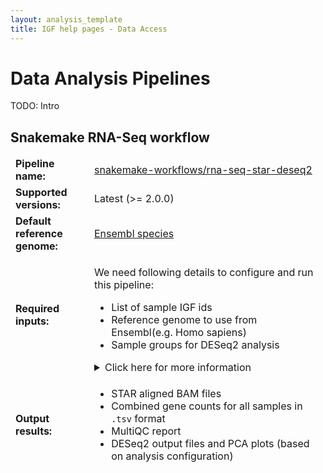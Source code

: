 ```yaml
---
layout: analysis_template
title: IGF help pages - Data Access
---
```


<h1>Data Analysis Pipelines</h1>

TODO: Intro

<!--

<div class="table-responsive">
  <table class="table table-hover">
    <thead style="font-weight:bold;">
      <tr class="table-light">
        <td scope="col">Analyses name</td>
        <td scope="col">Pipeline used</td>
        <td scope="col">Status</td>
      </tr>
    </thead>
    <tbody>
      <tr>
        <td><a href="#snakemake-workflows_rna-seq-star-deseq2">RNA-Seq alignment and DE</a></td>
        <td><a href="https://github.com/snakemake-workflows/rna-seq-star-deseq2">snakemake-workflows/rna-seq-star-deseq2</a></td>
        <td>Active</td>
      </tr>
      <tr>
        <td><a href="#nf-core_rnaseq">RNA-Seq alignment and QC</a></td>
        <td><a href="https://nf-co.re/rnaseq">nf-core/rnaseq</a></td>
        <td>Active</td>
      </tr>
      <tr>
        <td><a href="#nf-core_atacseq">ATAC-Seq alignment, peak calling and QC</a></td>
        <td><a href="https://nf-co.re/atacseq">nf-core/atacseq</a></td>
        <td>Active</td>
      </tr>
      <tr>
        <td><a href="#geomxngspipeline">Count data (DCC) and QC for GeoMx Digital Spatial Profiler (DSP) system</a></td>
        <td><a href="https://nanostring.com/products/geomx-digital-spatial-profiler/geomx-dsp-overview/">geomxngspipeline</a></td>
        <td>Active</td>
      </tr>
      <tr>
        <td>ChIP-Seq alignment, peak calling and QC</td>
        <td><a href="#nf-core_chipseq">nf-core/chipseq</a></td>
        <td>Untested</td>
      </tr>
      <tr>
        <td>WGS or Exome variant calling</td>
        <td><a href="#nf-core_sarek">nf-core/sarek</a></td>
        <td>Untested</td>
      </tr>
      <tr>
        <td>Phylogeny analysis from bacterial whole genome sequences</td>
        <td><a href="#nf-core_bactmap">nf-core/bactmap</a></td>
        <td>Untested</td>
      </tr>
      <tr>
        <td>CUT&TAG and CUT&RUN alignment and QC</td>
        <td><a href="#nf-core_cutandrun">nf-core/cutandrun</a></td>
        <td>Untested</td>
      </tr>
      <tr>
        <td>Hi-C data alignment and QC</td>
        <td><a href="#nf-core_hic">nf-core/hic</a></td>
        <td>Untested</td>
      </tr>
      <tr>
        <td>Small RNA-Seq alignment and QC</td>
        <td><a href="#nf-core_smrnaseq">nf-core/smrnaseq</a></td>
        <td>Active</td>
      </tr>
      <tr>
        <td>Bisulfite-Sequencing alignment and QC</td>
        <td><a href="#nf-core_methylseq">nf-core/methylseq</a></td>
        <td>Active</td>
      </tr>
      <tr>
        <td>Amplicon sequencing analysis workflow using DADA2 and QIIME2</td>
        <td><a href="#nf-core_ampliseq">nf-core/ampliseq</a></td>
        <td>Untested</td>
      </tr>
    </tbody>
  </table>
</div>
-->

<h2 id="snakemake-workflows_rna-seq-star-deseq2">Snakemake RNA-Seq workflow</h2>

<div>
  <table class="table" style="border:hidden;">
    <tbody>
      <tr>
        <td style="border:hidden; width:25%"><b>Pipeline name:</b></td>
        <td style="border:hidden;"><a href="https://github.com/snakemake-workflows/rna-seq-star-deseq2">snakemake-workflows/rna-seq-star-deseq2</a></td>
      </tr>
      <tr>
        <td style="border:hidden; width:25%"><b>Supported versions:</b></td>
        <td style="border:hidden;">Latest (>= 2.0.0)</td>
      </tr>
      <tr>
        <td style="border:hidden; width:25%"><b>Default reference genome:</b></td>
        <td style="border:hidden;"><a href="https://www.ensembl.org/info/about/species.html">Ensembl species</a></td>
      </tr>
      <tr>
        <td style="border:hidden; width:25%"><b>Required inputs:</b></td>
        <td style="border:hidden;">
        <p>We need following details to configure and run this pipeline:</p>
          <ul>
            <li>List of sample IGF ids</li>
            <li>Reference genome to use from Ensembl(e.g. Homo sapiens)</li>
            <li>Sample groups for DESeq2 analysis</li>
          </ul>
        <details>
          <summary>Click here for more information</summary><p/>
          <p><b>Reference genome</b></p>
            <ul>
              <li>Species name (e.g., homo sapiens)</li>
              <li>Ensembl release number (e.g., 110), for using any specific version of annotation</li>
              <li>Genome build tag (e.g., GRCh38)</li>
            </ul>
          <p><b>Sample metadata</b></p>
          Simple metadata:<pre><code>  sample_id,condition
  IGF001,untreated
  IGF002,treated</code></pre>
    Complex metadata:<pre><code>  sample_id,treatment_1,treatment_2
  IGF001,untreated,untreated
  IGF002,untreated,treated
  IGF003,untreated,treated</code></pre>
          <p><b>Sample group info</b></p>
          Simple group: Check this <a href="https://github.com/snakemake-workflows/rna-seq-star-deseq2/blob/master/.test/config_basic/config.yaml">example</a>
          <pre>  Group: treated-vs-untreated
      variable_of_interest: condition
      level_of_interest: treated</pre>
          Complex group: Check this <a href="https://github.com/snakemake-workflows/rna-seq-star-deseq2/blob/master/.test/config_complex/config.yaml">example</a>
          <pre>  Group: treatment_1_alone
    variable_of_interest: treatment_1
    Slevel_of_interest: treated</pre>
        </details></td>
      </tr>
      <tr>
        <td style="border:hidden; width:25%"><b>Output results:</b></td>
        <td style="border:hidden;">
        <ul>
        <li>STAR aligned BAM files</li>
        <li>Combined gene counts for all samples in <code>.tsv</code> format</li>
        <li>MultiQC report</li>
        <li>DESeq2 output files and PCA plots (based on analysis configuration)</li>
        </ul>
        </td>
      </tr>
    </tbody>
  </table>
</div>

<!--
<div>
  <h2 id="nf-core_rnaseq">NF-core RNA-Seq workflow</h2>
  <table class="table" style="border:hidden;">
    <thead>
    </thead>
    <tbody>
      <tr>
        <td style="border:hidden; width:25%"><b>Pipeline name:</b></td>
        <td style="border:hidden;"><a href="https://nf-co.re/rnaseq">nf-co.re/rnaseq</a></td>
      </tr>
      <tr>
        <td style="border:hidden; width:25%"><b>Supported versions:</b></td>
        <td style="border:hidden;">Latest (>= 3.12.0)</td>
      </tr>
      <tr>
        <td style="border:hidden; width:25%"><b>Default reference genome:</b></td>
        <td style="border:hidden;"><a href="https://ewels.github.io/AWS-iGenomes/">iGenome</a></td>
      </tr>
      <tr>
        <td style="border:hidden; width:25%"><b>Required inputs:</b></td>
        <td style="border:hidden;">
          <p>
            We need following details to configure and run this pipeline:
            <ul>
              <li>List of sample IGF ids and replicate information</li>
              <li>Reference genome from <a href="https://ewels.github.io/AWS-iGenomes/">iGenome</a>(e.g. GRCh38)</li>
              <li>List of <a href="https://nf-co.re/rnaseq/3.12.0/parameters/">parameters</a> for NF-core pipeline run</li>
            </ul>
          </p>
          <details>
            <summary>Click here for more information</summary><p/>
              <p>
                <b>List of sample IGF ids</b>. For e.g.,
                <pre><code>
                IGF001
                IGF002
                </code></pre>
              </p>
              <p>
               <b>List of NF-core RNA-Seq pipeline parameters</b>. For e.g.,
               <pre><code>
                 --aligner star_rsem
                 --deseq2_vst
               </pre></code>
              </p>
          </details>
        </td>
      </tr>
      <tr>
        <td style="border:hidden; width:25%"><b>Output results:</b></td>
        <td style="border:hidden;"><a href="https://nf-co.re/rnaseq/latest/docs/output">NF-core RNA-Seq output</a></td>
      </tr>
    </tbody>
  </table>
</div>



<div>
  <h2 id="nf-core_atacseq">NF-core ATAC-Seq workflow</h2>
  <table class="table" style="border:hidden;">
    <thead>
    </thead>
    <tbody>
      <tr>
        <td style="border:hidden; width:25%"><b>Pipeline name:</b></td>
        <td style="border:hidden;"><a href="https://nf-co.re/atacseq">nf-co.re/atacseq</a></td>
      </tr>
      <tr>
        <td style="border:hidden; width:25%"><b>Supported versions:</b></td>
        <td style="border:hidden;">Latest (>= 2.1.2)</td>
      </tr>
      <tr>
        <td style="border:hidden; width:25%"><b>Default reference genome:</b></td>
        <td style="border:hidden;"><a href="https://ewels.github.io/AWS-iGenomes/">iGenome</a></td>
      </tr>
      <tr>
        <td style="border:hidden; width:25%"><b>Required inputs:</b></td>
        <td style="border:hidden;">
          <p>
            We need following details to configure and run this pipeline:
            <ul>
              <li>List of sample IGF ids</li>
              <li>Control samples for peak calling (if any)</li>
              <li>Reference genome from <a href="https://ewels.github.io/AWS-iGenomes/">iGenome</a>(e.g. GRCh38)</li>
              <li>List of <a href="https://nf-co.re/atacseq/2.1.2/parameters/">parameters</a> for NF-core pipeline run</li>
            </ul>
          </p>
          <details>
            <summary>Click here for more information</summary><p/>
              <p>
                <b>List of sample IGF ids and replicates</b>. For e.g.,
                <pre><code>
                #igf_id,sample_group,replicate_id
                IGF001,CONTROL,1
                IGF002,CONTROL,2
                IGF003,CONTROL,3
                </code></pre>
              </p>
              <p>
                <b>Peak calling control samples (if any)</b>. For e.g.,
                <pre><code>
                #igf_id,sample_group,replicate_id,control,control_replicate
                IGF001,CONTROL,1,,
                IGF002,CONTROL,2,,
                IGF003,CONTROL,3,,
                IGF004,TREATMENT,1,CONTROL,1
                IGF005,TREATMENT,2,CONTROL,2
                IGF006,TREATMENT,3,CONTROL,3
                </code></pre>
              </p>
              <p>
               <b>List of NF-core ATAC-Seq pipeline parameters</b>. For e.g.,
               <pre><code>
                 --trim_nextseq 20
                 --aligner bwa
                 --narrow_peak
               </pre></code>
              </p>
          </details>
        </td>
      </tr>
      <tr>
        <td style="border:hidden; width:25%"><b>Output results:</b></td>
        <td style="border:hidden;"><a href="https://nf-co.re/atacseq/latest/docs/output">NF-core ATAC-Seq output</a></td>
      </tr>
    </tbody>
  </table>
</div>



<div>
  <h2 id="geomxngspipeline">GeoMx NGS Pipeline</h2>
  <table class="table" style="border:hidden;">
    <thead>
    </thead>
    <tbody>
      <tr>
        <td style="border:hidden; width:25%"><b>Pipeline name:</b></td>
        <td style="border:hidden;"><a href="https://nanostring.com/products/geomx-digital-spatial-profiler/geomx-dsp-overview/">GeoMx NGS Pipeline</a></td>
      </tr>
      <tr>
        <td style="border:hidden; width:25%"><b>Supported versions:</b></td>
        <td style="border:hidden;">Latest (>= 2.3.3.10)</td>
      </tr>
      <tr>
        <td style="border:hidden; width:25%"><b>Required inputs:</b></td>
        <td style="border:hidden;">
          <p>
            We need following details to configure and run this pipeline:
            <ul>
              <li>List of sample IGF ids and DSP ids</li>
              <li>GeoMx experiment configuration file</li>
              <li>Probe assay metadata describing the gene targets present in the data, PKC files can be found <a href="https://nanostring.com/products/geomx-digital-spatial-profiler/geomx-dsp-configuration-files/">here</a></li>
            </ul>
          </p>
          <details>
            <summary>Click here for more information</summary><p/>
              <p>
                <b>List of sample IGF ids and DSP ids</b>. For e.g.,
                <pre><code>
                #igf_id,dsp_id
                IGF001,DSP001
                IGF002,DSP002
                </code></pre>
              </p>
          </details>
        </td>
      </tr>
      <tr>
        <td style="border:hidden; width:25%"><b>Output results:</b></td>
        <td style="border:hidden;">
          <ul>
            <li>DCC count files</li>
            <li>DCC count QC based on latest version of these <a href="https://github.com/imperial-genomics-facility/igf-dockerfiles/tree/main/bioconductor-geomxworkflows/templates">templates</a></li>
          </ul>
        </td>
      </tr>
    </tbody>
  </table>
</div>
-->
<!--


<h2 id="nf-core_chipseq">NF-core ChIP-Seq workflow</h2>

<h2 id="nf-core_sarek">NF-core Sarek</h2>



<h2 id="nf-core_bactmap">NF-core Bacterial phylogeny analysis</h2>

<h2 id="nf-core_cutandrun">NF-core CUT&RUN anslysis</h2>

<h2 id="nf-core_hic">NF-core Hi-C data anslysis</h2>

<h2 id="nf-core_smrnaseq">NF-core Small RNA-Seq analysis</h2>

<h2 id="nf-core_methylseq">NF-core Methylation (Bisulfite-Sequencing) analysis</h2>

<h2 id="nf-core_ampliseq">NF-core Amplicon sequencing analysis</h2>
-->